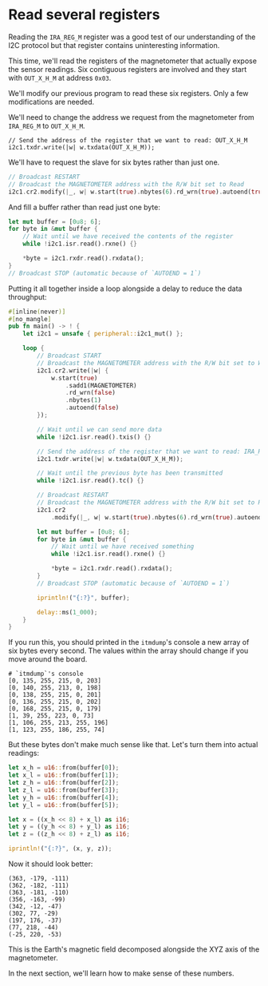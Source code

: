 # Read several registers

Reading the `IRA_REG_M` register was a good test of our understanding of the I2C
protocol but that register contains uninteresting information.

This time, we'll read the registers of the magnetometer that actually expose the
sensor readings. Six contiguous registers are involved and they start with
`OUT_X_H_M` at address `0x03`.

We'll modify our previous program to read these six registers. Only a few
modifications are needed.

We'll need to change the address we request from the magnetometer from
`IRA_REG_M` to `OUT_X_H_M`.

```
// Send the address of the register that we want to read: OUT_X_H_M
i2c1.txdr.write(|w| w.txdata(OUT_X_H_M));
```

We'll have to request the slave for six bytes rather than just one.

``` rust
// Broadcast RESTART
// Broadcast the MAGNETOMETER address with the R/W bit set to Read
i2c1.cr2.modify(|_, w| w.start(true).nbytes(6).rd_wrn(true).autoend(true));
```

And fill a buffer rather than read just one byte:

``` rust
let mut buffer = [0u8; 6];
for byte in &mut buffer {
    // Wait until we have received the contents of the register
    while !i2c1.isr.read().rxne() {}

    *byte = i2c1.rxdr.read().rxdata();
}
// Broadcast STOP (automatic because of `AUTOEND = 1`)
```

Putting it all together inside a loop alongside a delay to reduce the data
throughput:

``` rust
#[inline(never)]
#[no_mangle]
pub fn main() -> ! {
    let i2c1 = unsafe { peripheral::i2c1_mut() };

    loop {
        // Broadcast START
        // Broadcast the MAGNETOMETER address with the R/W bit set to Write
        i2c1.cr2.write(|w| {
            w.start(true)
                .sadd1(MAGNETOMETER)
                .rd_wrn(false)
                .nbytes(1)
                .autoend(false)
        });

        // Wait until we can send more data
        while !i2c1.isr.read().txis() {}

        // Send the address of the register that we want to read: IRA_REG_M
        i2c1.txdr.write(|w| w.txdata(OUT_X_H_M));

        // Wait until the previous byte has been transmitted
        while !i2c1.isr.read().tc() {}

        // Broadcast RESTART
        // Broadcast the MAGNETOMETER address with the R/W bit set to Read
        i2c1.cr2
            .modify(|_, w| w.start(true).nbytes(6).rd_wrn(true).autoend(true));

        let mut buffer = [0u8; 6];
        for byte in &mut buffer {
            // Wait until we have received something
            while !i2c1.isr.read().rxne() {}

            *byte = i2c1.rxdr.read().rxdata();
        }
        // Broadcast STOP (automatic because of `AUTOEND = 1`)

        iprintln!("{:?}", buffer);

        delay::ms(1_000);
    }
}
```

If you run this, you should printed in the `itmdump`'s console a new array of
six bytes every second. The values within the array should change if you move
around the board.

```
# `itmdump`'s console
[0, 135, 255, 215, 0, 203]
[0, 140, 255, 213, 0, 198]
[0, 138, 255, 215, 0, 201]
[0, 136, 255, 215, 0, 202]
[0, 168, 255, 215, 0, 179]
[1, 39, 255, 223, 0, 73]
[1, 106, 255, 213, 255, 196]
[1, 123, 255, 186, 255, 74]
```

But these bytes don't make much sense like that. Let's turn them into actual
readings:

``` rust
let x_h = u16::from(buffer[0]);
let x_l = u16::from(buffer[1]);
let z_h = u16::from(buffer[2]);
let z_l = u16::from(buffer[3]);
let y_h = u16::from(buffer[4]);
let y_l = u16::from(buffer[5]);

let x = ((x_h << 8) + x_l) as i16;
let y = ((y_h << 8) + y_l) as i16;
let z = ((z_h << 8) + z_l) as i16;

iprintln!("{:?}", (x, y, z));
```

Now it should look better:

```
(363, -179, -111)
(362, -182, -111)
(363, -181, -110)
(356, -163, -99)
(342, -12, -47)
(302, 77, -29)
(197, 176, -37)
(77, 218, -44)
(-25, 220, -53)
```

This is the Earth's magnetic field decomposed alongside the XYZ axis of the
magnetometer.

In the next section, we'll learn how to make sense of these numbers.
